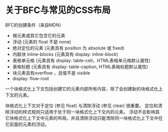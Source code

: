 # 关于BFC与常见的CSS布局

BFC的创建条件（来自MDN）
- 根元素或其它包含它的元素
- 浮动 (元素的 float 不是 none)
- 绝对定位的元素 (元素具有 position 为 absolute 或 fixed)
- 内联块 inline-blocks (元素具有 display: inline-block)
- 表格单元格 (元素具有 display: table-cell，HTML表格单元格默认属性)
- 表格标题 (元素具有 display: table-caption, HTML表格标题默认属性)
- 块元素具有overflow ，且值不是 visible
- display: flow-root

一个块格式化上下文包括创建它的元素内部所有内容，除了会创建新的块格式化上下文的元素。

块格式化上下文对于定位 (参见 float) 与清除浮动 (参见 clear) 很重要。
定位和清除浮动的样式规则只适用于处于同一块格式化上下文内的元素。
浮动不会影响其它块格式化上下文中元素的布局，并且清除浮动只能清除同一块格式化上下文中在它前面的元素的浮动。
